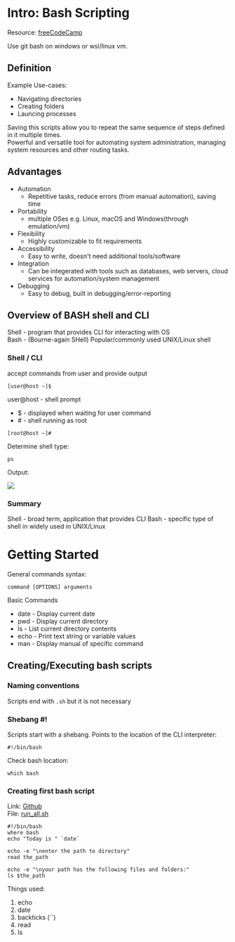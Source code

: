 # Intro: Bash Scripting

Resource: [freeCodeCamp](https://www.freecodecamp.org/news/bash-scripting-tutorial-linux-shell-script-and-command-line-for-beginners/)

Use git bash on windows or wsl/linux vm.

## Definition

Example Use-cases:
- Navigating directories
- Creating folders
- Launcing processes

Saving this scripts allow you to repeat the same sequence of steps defined in it multiple times.  
Powerful and versatile tool for automating system administration, managing system resources and other routing tasks.

## Advantages

- Automation
    - Repetitive tasks, reduce errors (from manual automation), saving time
- Portability
    - multiple OSes e.g. Linux, macOS and Windows(through emulation/vm)
- Flexibility
    - Highly customizable to fit requirements
- Accessibility
    - Easy to write, doesn't need additional tools/software
- Integration
	- Can be integerated with tools such as databases, web servers, cloud services for automation/system management
- Debugging
	- Easy to debug, built in debugging/error-reporting


## Overview of BASH shell and CLI

Shell - program that provides CLI for interacting with OS  
Bash  - (Bourne-again SHell) Popular/commonly used UNIX/Linux shell

### 

### Shell / CLI
accept commands from user and provide output

```
[user@host ~]$
```

user@host - shell prompt  
- \$ - displayed when waiting for user command  
- \# - shell running as root

```
[root@host ~]# 
```

Determine shell type:

```
ps
```

Output: 

![](https://www.freecodecamp.org/news/content/images/2023/03/image-134.png)

### Summary

Shell - broad term, application that provides CLI
Bash - specific type of shell in widely used in UNIX/Linux

# Getting Started

General commands syntax:
```
command [OPTIONS] arguments
```

Basic Commands
- date - Display current date
- pwd - Display current directory
- ls - List current directory contents
- echo - Print text string or variable values
- man - Display manual of specific command

## Creating/Executing bash scripts

### Naming conventions
Scripts end with `.sh` but it is not necessary

### Shebang #!
Scripts start with a shebang. Points to the location of the CLI interpreter:
```
#!/bin/bash
```

Check bash location:
```
which bash
```

### Creating first bash script

Link: [Github](https://github.com/KaviV23/learning-exb/tree/main/shell-scripting/bash)  
File: [run_all.sh](./run_all.sh)

```
#!/bin/bash
where bash
echo "Today is " `date`

echo -e "\nenter the path to directory"
read the_path

echo -e "\nyour path has the following files and folders:"
ls $the_path
```

Things used:
1. echo
2. date
3. backticks (``)
4. read
5. ls


